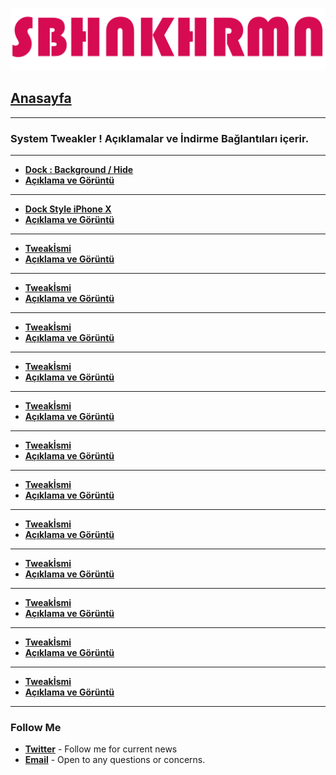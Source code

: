 ![download](https://github.com/sbhnkhrmn/sbhnkhrmn.github.io/raw/master/ikonlar/ReadMe2_Sbhnkhrmn.png)

## [**Anasayfa**](https://github.com/sbhnkhrmn/sbhnkhrmn.github.io) 
________________________
### System Tweakler ! Açıklamalar ve İndirme Bağlantıları içerir.
________________________

* [**Dock : Background / Hide**](https://github.com/sbhnkhrmn/sbhnkhrmn.github.io/raw/master/debs/com.sbhnkhrmn.dock.backgroundhidden_0.0.1_iphoneos-arm.deb)
* [**Açıklama ve Görüntü**](https://sbhnkhrmn.github.io/depictions/com.sbhnkhrmn.dock.backgroundhidden/index.html)
________________________
* [**Dock Style iPhone X**](https://github.com/sbhnkhrmn/sbhnkhrmn.github.io/raw/master/debs/com.sbhnkhrmn.dock.stylex_0.0.1_iphoneos-arm.de)
* [**Açıklama ve Görüntü**](https://sbhnkhrmn.github.io/depictions/com.sbhnkhrmn.dock.stylex/index.html)
________________________
* [**Tweakİsmi**](https://github.com/sbhnkhrmn/sbhnkhrmn.github.io/raw/master/)
* [**Açıklama ve Görüntü**]()
________________________
* [**Tweakİsmi**](https://github.com/sbhnkhrmn/sbhnkhrmn.github.io/raw/master/)
* [**Açıklama ve Görüntü**]()
________________________
* [**Tweakİsmi**](https://github.com/sbhnkhrmn/sbhnkhrmn.github.io/raw/master/)
* [**Açıklama ve Görüntü**]()
________________________
* [**Tweakİsmi**](https://github.com/sbhnkhrmn/sbhnkhrmn.github.io/raw/master/)
* [**Açıklama ve Görüntü**]()
________________________
* [**Tweakİsmi**](https://github.com/sbhnkhrmn/sbhnkhrmn.github.io/raw/master/)
* [**Açıklama ve Görüntü**]()
________________________
* [**Tweakİsmi**](https://github.com/sbhnkhrmn/sbhnkhrmn.github.io/raw/master/)
* [**Açıklama ve Görüntü**]()
________________________
* [**Tweakİsmi**](https://github.com/sbhnkhrmn/sbhnkhrmn.github.io/raw/master/)
* [**Açıklama ve Görüntü**]()
________________________
* [**Tweakİsmi**](https://github.com/sbhnkhrmn/sbhnkhrmn.github.io/raw/master/)
* [**Açıklama ve Görüntü**]()
________________________
* [**Tweakİsmi**](https://github.com/sbhnkhrmn/sbhnkhrmn.github.io/raw/master/)
* [**Açıklama ve Görüntü**]()
________________________
* [**Tweakİsmi**](https://github.com/sbhnkhrmn/sbhnkhrmn.github.io/raw/master/)
* [**Açıklama ve Görüntü**]()
________________________
* [**Tweakİsmi**](https://github.com/sbhnkhrmn/sbhnkhrmn.github.io/raw/master/)
* [**Açıklama ve Görüntü**]()
________________________
* [**Tweakİsmi**](https://github.com/sbhnkhrmn/sbhnkhrmn.github.io/raw/master/)
* [**Açıklama ve Görüntü**]()
________________________




























































### Follow Me
* [**Twitter**](https://twitter.com/sbhnkhrmn) - Follow me for current news
* [**Email**](mailto:khrmn.sbhn@gmail.com) - Open to any questions or concerns.